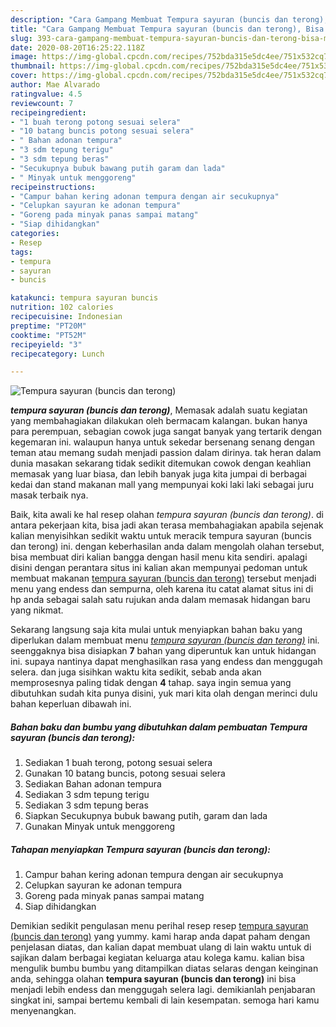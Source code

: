 ```yaml
---
description: "Cara Gampang Membuat Tempura sayuran (buncis dan terong), Bisa Manjain Lidah"
title: "Cara Gampang Membuat Tempura sayuran (buncis dan terong), Bisa Manjain Lidah"
slug: 393-cara-gampang-membuat-tempura-sayuran-buncis-dan-terong-bisa-manjain-lidah
date: 2020-08-20T16:25:22.118Z
image: https://img-global.cpcdn.com/recipes/752bda315e5dc4ee/751x532cq70/tempura-sayuran-buncis-dan-terong-foto-resep-utama.jpg
thumbnail: https://img-global.cpcdn.com/recipes/752bda315e5dc4ee/751x532cq70/tempura-sayuran-buncis-dan-terong-foto-resep-utama.jpg
cover: https://img-global.cpcdn.com/recipes/752bda315e5dc4ee/751x532cq70/tempura-sayuran-buncis-dan-terong-foto-resep-utama.jpg
author: Mae Alvarado
ratingvalue: 4.5
reviewcount: 7
recipeingredient:
- "1 buah terong potong sesuai selera"
- "10 batang buncis potong sesuai selera"
- " Bahan adonan tempura"
- "3 sdm tepung terigu"
- "3 sdm tepung beras"
- "Secukupnya bubuk bawang putih garam dan lada"
- " Minyak untuk menggoreng"
recipeinstructions:
- "Campur bahan kering adonan tempura dengan air secukupnya"
- "Celupkan sayuran ke adonan tempura"
- "Goreng pada minyak panas sampai matang"
- "Siap dihidangkan"
categories:
- Resep
tags:
- tempura
- sayuran
- buncis

katakunci: tempura sayuran buncis 
nutrition: 102 calories
recipecuisine: Indonesian
preptime: "PT20M"
cooktime: "PT52M"
recipeyield: "3"
recipecategory: Lunch

---
```



![Tempura sayuran (buncis dan terong)](https://img-global.cpcdn.com/recipes/752bda315e5dc4ee/751x532cq70/tempura-sayuran-buncis-dan-terong-foto-resep-utama.jpg)

<b><i>tempura sayuran (buncis dan terong)</i></b>, Memasak adalah suatu kegiatan yang membahagiakan dilakukan oleh bermacam kalangan. bukan hanya para perempuan, sebagian cowok juga sangat banyak yang tertarik dengan kegemaran ini. walaupun hanya untuk sekedar bersenang senang dengan teman atau memang sudah menjadi passion dalam dirinya. tak heran dalam dunia masakan sekarang tidak sedikit ditemukan cowok dengan keahlian memasak yang luar biasa, dan lebih banyak juga kita jumpai di berbagai kedai dan stand makanan mall yang mempunyai koki laki laki sebagai juru masak terbaik nya.

Baik, kita awali ke hal resep olahan <i>tempura sayuran (buncis dan terong)</i>. di antara pekerjaan kita, bisa jadi akan terasa membahagiakan apabila sejenak kalian menyisihkan sedikit waktu untuk meracik tempura sayuran (buncis dan terong) ini. dengan keberhasilan anda dalam mengolah olahan tersebut, bisa membuat diri kalian bangga dengan hasil menu kita sendiri. apalagi disini dengan perantara situs ini kalian akan mempunyai pedoman untuk membuat makanan <u>tempura sayuran (buncis dan terong)</u> tersebut menjadi menu yang endess dan sempurna, oleh karena itu catat alamat situs ini di hp anda sebagai salah satu rujukan anda dalam memasak hidangan baru yang nikmat.




Sekarang langsung saja kita mulai untuk menyiapkan bahan baku yang diperlukan dalam membuat menu <u><i>tempura sayuran (buncis dan terong)</i></u> ini. seenggaknya bisa disiapkan <b>7</b> bahan yang diperuntuk kan untuk hidangan ini. supaya nantinya dapat menghasilkan rasa yang endess dan menggugah selera. dan juga sisihkan waktu kita sedikit, sebab anda akan memprosesnya paling tidak dengan <b>4</b> tahap. saya ingin semua yang dibutuhkan sudah kita punya disini, yuk mari kita olah dengan merinci dulu bahan keperluan dibawah ini.

<!--inarticleads1-->

##### Bahan baku dan bumbu yang dibutuhkan dalam pembuatan Tempura sayuran (buncis dan terong):

1. Sediakan 1 buah terong, potong sesuai selera
1. Gunakan 10 batang buncis, potong sesuai selera
1. Sediakan  Bahan adonan tempura
1. Sediakan 3 sdm tepung terigu
1. Sediakan 3 sdm tepung beras
1. Siapkan Secukupnya bubuk bawang putih, garam dan lada
1. Gunakan  Minyak untuk menggoreng




<!--inarticleads2-->

##### Tahapan menyiapkan Tempura sayuran (buncis dan terong):

1. Campur bahan kering adonan tempura dengan air secukupnya
1. Celupkan sayuran ke adonan tempura
1. Goreng pada minyak panas sampai matang
1. Siap dihidangkan




Demikian sedikit pengulasan menu perihal resep resep <u>tempura sayuran (buncis dan terong)</u> yang yummy. kami harap anda dapat paham dengan penjelasan diatas, dan kalian dapat membuat ulang di lain waktu untuk di sajikan dalam berbagai kegiatan keluarga atau kolega kamu. kalian bisa mengulik bumbu bumbu yang ditampilkan diatas selaras dengan keinginan anda, sehingga olahan <b>tempura sayuran (buncis dan terong)</b> ini bisa menjadi lebih endess dan menggugah selera lagi. demikianlah penjabaran singkat ini, sampai bertemu kembali di lain kesempatan. semoga hari kamu menyenangkan.
